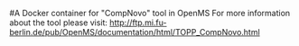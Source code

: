 #A Docker container for "CompNovo" tool in OpenMS
For more information about the tool please visit:
http://ftp.mi.fu-berlin.de/pub/OpenMS/documentation/html/TOPP_CompNovo.html
